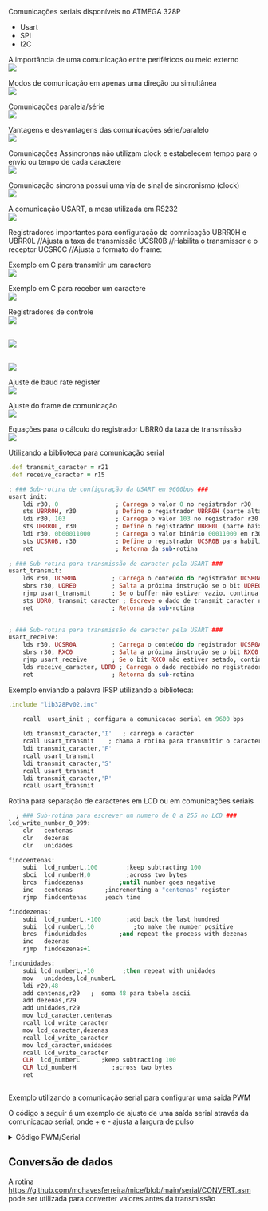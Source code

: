 Comunicações seriais disponíveis no ATMEGA 328P
- Usart
- SPI
- I2C

A importância de uma comunicação entre periféricos ou meio externo
<br><img src=imagens/link.png>


Modos de comunicação em apenas uma direção ou simultânea
<br><img src=imagens/modos.png>

Comunicações paralela/série
<br><img src=imagens/serialparalelo.png>

Vantagens e desvantagens das comunicações série/paralelo
<br><img src=imagens/vantagensserial.png>	


Comunicações Assíncronas não utilizam clock e estabelecem tempo para o envio ou tempo de cada caractere
<br><img src=imagens/assincrona.png>

Comunicação síncrona possui uma via de sinal de sincronismo (clock)
<br><img src=imagens/sincrona.png>

A comunicação USART, a mesa utilizada em RS232
<br><img src=imagens/usart.png>

Registradores importantes para configuração da comnicação
UBRR0H e  UBRR0L //Ajusta a taxa de transmissão
UCSR0B   //Habilita o transmissor e o receptor 
UCSR0C  //Ajusta o formato do frame:

Exemplo em C para transmitir um caractere
<BR><img src=imagens/modotransmissao.png>
	
Exemplo em C para receber um caractere
<BR><img src=imagens/modotransmissao.png>
	
Registradores de controle
<BR><img src=imagens/controlandStatusregistera.png>

<BR><img src=imagens/controlandStatusregisterb.png>

<BR><img src=imagens/controlandstatusregisterc.png>

Ajuste de baud rate register
<BR><img src=imagens/baudrateregister.png>
	
Ajuste do frame de comunicação
<BR><img src=imagens/ajustedosbits.png>	
	
Equações para o cálculo do registrador UBRR0 da taxa de transmissão
<BR><img src=imagens/equacoesbaud.png>	
	
Utilizando a biblioteca para comunicação serial

```ruby
.def transmit_caracter = r21	
.def receive_caracter = r15	

; ### Sub-rotina de configuração da USART em 9600bps ###
usart_init:
    ldi r30, 0                ; Carrega o valor 0 no registrador r30
    sts UBRR0H, r30           ; Define o registrador UBRR0H (parte alta do Baud Rate) como 0
    ldi r30, 103              ; Carrega o valor 103 no registrador r30
    sts UBRR0L, r30           ; Define o registrador UBRR0L (parte baixa do Baud Rate) com 103
    ldi r30, 0b00011000       ; Carrega o valor binário 00011000 em r30
    sts UCSR0B, r30           ; Define o registrador UCSR0B para habilitar o transmissor e receptor USART
    ret                       ; Retorna da sub-rotina			
	
; ### Sub-rotina para transmissão de caracter pela USART ###
usart_transmit:
    lds r30, UCSR0A          ; Carrega o conteúdo do registrador UCSR0A em r30
    sbrs r30, UDRE0          ; Salta a próxima instrução se o bit UDRE0 (buffer de dados vazio) estiver limpo
    rjmp usart_transmit      ; Se o buffer não estiver vazio, continua tentando (espera buffer estar pronto)
    sts UDR0, transmit_caracter ; Escreve o dado de transmit_caracter no registrador UDR0 para enviar
    ret                      ; Retorna da sub-rotina
				

; ### Sub-rotina para transmissão de caracter pela USART ###
usart_receive:
    lds r30, UCSR0A          ; Carrega o conteúdo do registrador UCSR0A em r30
    sbrs r30, RXC0           ; Salta a próxima instrução se o bit RXC0 (recepção completa) estiver limpo
    rjmp usart_receive       ; Se o bit RXC0 não estiver setado, continua tentando ler (espera o dado chegar)
    lds receive_caracter, UDR0 ; Carrega o dado recebido no registrador UDR0 para receive_caracter
    ret                      ; Retorna da sub-rotina
```  

Exemplo enviando a palavra IFSP utilizando a biblioteca:
```ruby
.include "lib328Pv02.inc"
     
	rcall  usart_init ; configura a comunicacao serial em 9600 bps

	ldi transmit_caracter,'I'	; carrega o caracter
	rcall usart_transmit	; chama a rotina para transmitir o caracter com a USART	
	ldi transmit_caracter,'F'
	rcall usart_transmit
	ldi transmit_caracter,'S'
	rcall usart_transmit
	ldi transmit_caracter,'P'
	rcall usart_transmit
```  
	
  
  Rotina para separação de caracteres em LCD ou em comunicações seriais
  
```ruby 
  ; ### Sub-rotina para escrever um numero de 0 a 255 no LCD ###
lcd_write_number_0_999:
	clr   centenas
	clr   dezenas
	clr   unidades
	 
findcentenas:
 	subi  lcd_numberL,100        ;keep subtracting 100
	sbci  lcd_numberH,0          ;across two bytes
	brcs  finddezenas	       ;until number goes negative
	inc   centenas         ;incrementing a "centenas" register
	rjmp  findcentenas     ;each time

finddezenas:
	subi  lcd_numberL,-100       ;add back the last hundred
	subi  lcd_numberL,10	       ;to make the number positive
	brcs  findunidades         ;and repeat the process with dezenas
	inc   dezenas
	rjmp  finddezenas+1

findunidades:
	subi lcd_numberL,-10        ;then repeat with unidades
	mov   unidades,lcd_numberL
	ldi r29,48
 	add centenas,r29   ;  soma 48 para tabela ascii
 	add dezenas,r29
 	add unidades,r29
	mov lcd_caracter,centenas 
	rcall lcd_write_caracter
	mov lcd_caracter,dezenas
	rcall lcd_write_caracter
	mov lcd_caracter,unidades
	rcall lcd_write_caracter
	CLR  lcd_numberL      ;keep subtracting 100
	CLR lcd_numberH          ;across two bytes
	ret
  
```

Exemplo utilizando a comunicação serial para configurar uma saida PWM

O código a seguir é um exemplo de ajuste de uma saída serial através da comunicacao serial, onde + e - ajusta a largura de pulso

<details><summary>Código PWM/Serial</summary>

```ruby
.include "lib328Pv02.inc"
Start:
      ; Write your code here
	rcall  usart_init ; configura a comunicaÁ„o serial em 36®00 bps

	ldi transmit_caracter,'+'	; carrega o caracter
	rcall usart_transmit	;transmite o caracter	
	ldi transmit_caracter,' '
	rcall usart_transmit
	ldi transmit_caracter,'A'
	rcall usart_transmit
	ldi transmit_caracter,'u'
	rcall usart_transmit
	ldi transmit_caracter,'m'
	rcall usart_transmit
	ldi transmit_caracter,'e'
	rcall usart_transmit
	ldi transmit_caracter,'n'
	rcall usart_transmit
	ldi transmit_caracter,'t'
	rcall usart_transmit
	ldi transmit_caracter,'a'
	rcall usart_transmit
	
	ldi transmit_caracter,10
	rcall usart_transmit
	ldi transmit_caracter,13
	rcall usart_transmit
	
	ldi transmit_caracter,'-'	
	rcall usart_transmit		
	ldi transmit_caracter,' '
	rcall usart_transmit
	ldi transmit_caracter,'D'
	rcall usart_transmit
	ldi transmit_caracter,'i'
	rcall usart_transmit
	ldi transmit_caracter,'m'
	rcall usart_transmit
	ldi transmit_caracter,'i'
	rcall usart_transmit
	ldi transmit_caracter,'n'
	rcall usart_transmit
	ldi transmit_caracter,'u'
	rcall usart_transmit
	ldi transmit_caracter,'i'
	rcall usart_transmit
	
	ldi transmit_caracter,10
	rcall usart_transmit
	ldi transmit_caracter,13
	rcall usart_transmit
	
	ldi transmit_caracter,'A'	
	rcall usart_transmit		
	ldi transmit_caracter,'P'
	rcall usart_transmit
	ldi transmit_caracter,'E'
	rcall usart_transmit
	ldi transmit_caracter,'R'
	rcall usart_transmit
	ldi transmit_caracter,'T'
	rcall usart_transmit
	ldi transmit_caracter,'E'
	rcall usart_transmit
	ldi transmit_caracter,':'
	rcall usart_transmit
	
	ldi transmit_caracter,10	
	rcall usart_transmit		
	ldi transmit_caracter,13	
	rcall usart_transmit
Loop:
	rcall usart_receive; aguarda a recepcao de caracter
        ldi aux,'+'
        eor aux,receive_caracter ;receive_caracter='+'?	
        breq mais ; sim, desvia para mais
        ldi aux,'-'			 
        eor aux,receive_caracter ; receive _caracter='-'?	
        breq menos ;sim,desvia para menos
rjmp  Loop

mais:
	ldi aux,5
	add pwm_value,aux ;pwm_value=pwm_value-5 (add=soma)
	rcall pwm_write ;executa modulaÁ„o pwm
	rjmp Loop
	
menos:
	ldi aux,5
	sbc pwm_value,aux ;pwm_value=pwm_value-5 (sbc=subtrai)
	rcall pwm_write  ;executa modulaÁ„o pwm
	rjmp Loop
```

</details>

## Conversão de dados

A rotina https://github.com/mchavesferreira/mice/blob/main/serial/CONVERT.asm  pode ser utilizada para converter valores antes da transmissão


